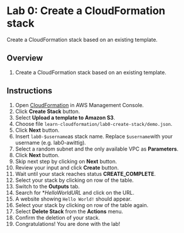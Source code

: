 # Lab 0: Create a CloudFormation stack

Create a CloudFormation stack based on an existing template.

## Overview
1. Create a CloudFormation stack based on an existing template.

## Instructions
1. Open [CloudFormation](https://console.aws.amazon.com/cloudformation) in AWS Management Console.
1. Click **Create Stack** button.
1. Select **Upload a template to Amazon S3**.
1. Choose file ``learn-cloudformation/lab0-create-stack/demo.json``.
1. Click **Next** button.
1. Insert ``lab0-$username``as stack name. Replace ``$username``with your username (e.g. lab0-awittig).
1. Select a random subnet and the only available VPC as **Parameters**.
1. Click **Next** button.
1. Skip next step by clicking on **Next** button.
1. Review your input and click **Create** button.
1. Wait until your stack reaches status **CREATE_COMPLETE**.
1. Select your stack by clicking on row of the table.
1. Switch to the **Outputs** tab.
1. Search for **HelloWorldURL* and click on the URL.
1. A website showing ``Hello World!`` should appear.
1. Select your stack by clicking on row of the table again.
1. Select **Delete Stack** from the **Actions** menu.
1. Confirm the deletion of your stack.
1. Congratulations! You are done with the lab!